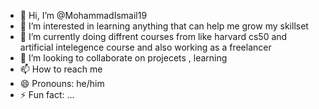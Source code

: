 - 👋 Hi, I’m @MohammadIsmail19
- 👀 I’m interested in learning anything that can help me grow my skillset
- 🌱 I’m currently doing diffrent courses from like harvard cs50 and artificial intelegence course and also working as a freelancer 
- 💞️ I’m looking to collaborate on projecets , learning 
- 📫 How to reach me 
- 😄 Pronouns: he/him
- ⚡ Fun fact: ...

<!---
MohammadIsmail19/MohammadIsmail19 is a ✨ special ✨ repository because its `README.md` (this file) appears on your GitHub profile.
You can click the Preview link to take a look at your changes.
--->
